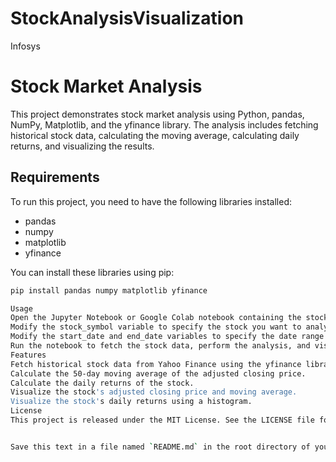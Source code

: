 # StockAnalysisVisualization
Infosys
# Stock Market Analysis

This project demonstrates stock market analysis using Python, pandas, NumPy, Matplotlib, and the yfinance library. The analysis includes fetching historical stock data, calculating the moving average, calculating daily returns, and visualizing the results.

## Requirements

To run this project, you need to have the following libraries installed:

- pandas
- numpy
- matplotlib
- yfinance

You can install these libraries using pip:

```bash
pip install pandas numpy matplotlib yfinance

Usage
Open the Jupyter Notebook or Google Colab notebook containing the stock market analysis code.
Modify the stock_symbol variable to specify the stock you want to analyze.
Modify the start_date and end_date variables to specify the date range for the analysis.
Run the notebook to fetch the stock data, perform the analysis, and visualize the results.
Features
Fetch historical stock data from Yahoo Finance using the yfinance library.
Calculate the 50-day moving average of the adjusted closing price.
Calculate the daily returns of the stock.
Visualize the stock's adjusted closing price and moving average.
Visualize the stock's daily returns using a histogram.
License
This project is released under the MIT License. See the LICENSE file for more information.


Save this text in a file named `README.md` in the root directory of your GitHub repository. This will create a README file that provides an overview of your project, its requirements, usage instructions, and features. The README file will be displayed by default when someone visits your repository on GitHub.
